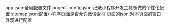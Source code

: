 app.json:全局配置文件
project.config.json:记录小程序开发工具所做的个性化配置
sitemap.json:配置小程序页面是否允许微信索引
页面的json:对本页面的窗口外观进行配置